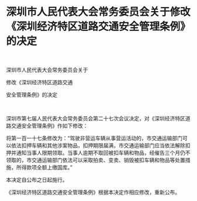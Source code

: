 # 深圳市人民代表大会常务委员会关于修改《深圳经济特区道路交通安全管理条例》的决定

<!-- INFO END -->

​

深圳市人民代表大会常务委员会关于

修改《深圳经济特区道路交通

安全管理条例》的决定

​

深圳市第七届人民代表大会常务委员会第二十七次会议决定，对《深圳经济特区道路交通安全管理条例》作如下修改：

将第一百一十七条修改为：“驾驶非营运车辆从事营运活动的，市交通运输部门可以依法扣押车辆和其他涉案物品，扣押期限届满，市交通运输部门应当依法解除扣押并通知当事人限期领取。当事人逾期不取回被扣车辆和物品，经催告三个月仍不领取的，市交通运输部门依法可以采取拍卖、变卖、销毁被扣车辆和物品等处置措施，所得款项全额上缴国库。”

本决定自公布之日起施行。

《深圳经济特区道路交通安全管理条例》根据本决定作相应修改，重新公布。

​
